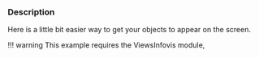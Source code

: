 ### Description

Here is a little bit easier way to get your objects to appear on the screen.

!!! warning
    This example requires the ViewsInfovis module,

